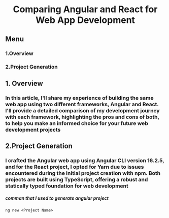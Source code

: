 <h1 align="center">Comparing Angular and React for Web App Development</h1>

## Menu

### 1.Overview

### 2.Project Generation

## 1. Overview

### In this article, I'll share my experience of building the same web app using two different frameworks, Angular and React. I'll provide a detailed comparison of my development journey with each framework, highlighting the pros and cons of both, to help you make an informed choice for your future web development projects

## 2.Project Generation

### I crafted the Angular web app using Angular CLI version 16.2.5, and for the React project, I opted for Yarn due to issues encountered during the initial project creation with npm. Both projects are built using TypeScript, offering a robust and statically typed foundation for web development

##### comman that I used to generate angular project

```
ng new <Project Name>
```
